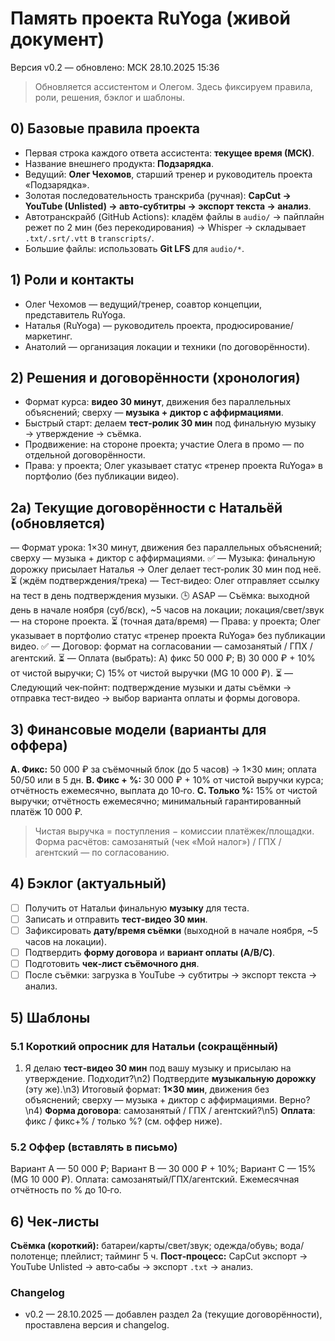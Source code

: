 # Память проекта RuYoga (живой документ)

Версия v0.2 — обновлено: МСК 28.10.2025 15:36

> Обновляется ассистентом и Олегом. Здесь фиксируем правила, роли, решения, бэклог и шаблоны.

## 0) Базовые правила проекта
- Первая строка каждого ответа ассистента: **текущее время (МСК)**.
- Название внешнего продукта: **Подзарядка**.
- Ведущий: **Олег Чехомов**, старший тренер и руководитель проекта «Подзарядка».
- Золотая последовательность транскриба (ручная): **CapCut → YouTube (Unlisted) → авто‑субтитры → экспорт текста → анализ**.
- Автотранскрайб (GitHub Actions): кладём файлы в `audio/` → пайплайн режет по 2 мин (без перекодирования) → Whisper → складывает `.txt/.srt/.vtt` в `transcripts/`.
- Большие файлы: использовать **Git LFS** для `audio/*`.

## 1) Роли и контакты
- Олег Чехомов — ведущий/тренер, соавтор концепции, представитель RuYoga.
- Наталья (RuYoga) — руководитель проекта, продюсирование/маркетинг.
- Анатолий — организация локации и техники (по договорённости).

## 2) Решения и договорённости (хронология)
- Формат курса: **видео 30 минут**, движения без параллельных объяснений; сверху — **музыка + диктор с аффирмациями**.
- Быстрый старт: делаем **тест‑ролик 30 мин** под финальную музыку → утверждение → съёмка.
- Продвижение: на стороне проекта; участие Олега в промо — по отдельной договорённости.
- Права: у проекта; Олег указывает статус «тренер проекта RuYoga» в портфолио (без публикации видео).

## 2a) Текущие договорённости с Натальёй (обновляется)
— Формат урока: 1×30 минут, движения без параллельных объяснений; сверху — музыка + диктор с аффирмациями. ✅
— Музыка: финальную дорожку присылает Наталья → Олег делает тест‑ролик 30 мин под неё. ⏳ (ждём подтверждения/трека)
— Тест‑видео: Олег отправляет ссылку на тест в день подтверждения музыки. 🕒 ASAP
— Съёмка: выходной день в начале ноября (суб/вск), ~5 часов на локации; локация/свет/звук — на стороне проекта. ⏳ (точная дата/время)
— Права: у проекта; Олег указывает в портфолио статус «тренер проекта RuYoga» без публикации видео. ✅
— Договор: формат на согласовании — самозанятый / ГПХ / агентский. ⏳
— Оплата (выбрать): A) фикс 50 000 ₽; B) 30 000 ₽ + 10% от чистой выручки; C) 15% от чистой выручки (MG 10 000 ₽). ⏳
— Следующий чек‑пойнт: подтверждение музыки и даты съёмки → отправка тест‑видео → выбор варианта оплаты и формы договора.

## 3) Финансовые модели (варианты для оффера)
**A. Фикс:** 50 000 ₽ за съёмочный блок (до 5 часов) → 1×30 мин; оплата 50/50 или в 5 дн.
**B. Фикс + %:** 30 000 ₽ + 10% от чистой выручки курса; отчётность ежемесячно, выплата до 10‑го.
**C. Только %:** 15% от чистой выручки; отчётность ежемесячно; минимальный гарантированный платёж 10 000 ₽.

> Чистая выручка = поступления − комиссии платёжек/площадки. Форма расчётов: самозанятый (чек «Мой налог») / ГПХ / агентский — по согласованию.

## 4) Бэклог (актуальный)
- [ ] Получить от Натальи финальную **музыку** для теста.
- [ ] Записать и отправить **тест‑видео 30 мин**.
- [ ] Зафиксировать **дату/время съёмки** (выходной в начале ноября, ~5 часов на локации).
- [ ] Подтвердить **форму договора** и **вариант оплаты (A/B/C)**.
- [ ] Подготовить **чек‑лист съёмочного дня**.
- [ ] После съёмки: загрузка в YouTube → субтитры → экспорт текста → анализ.

## 5) Шаблоны
### 5.1 Короткий опросник для Натальи (сокращённый)
1) Я делаю **тест‑видео 30 мин** под вашу музыку и присылаю на утверждение. Подходит?\n2) Подтвердите **музыкальную дорожку** (эту же).\n3) Итоговый формат: **1×30 мин**, движения без объяснений; сверху — музыка + диктор с аффирмациями. Верно?\n4) **Форма договора**: самозанятый / ГПХ / агентский?\n5) **Оплата**: фикс / фикс+% / только %? (см. оффер ниже).

### 5.2 Оффер (вставлять в письмо)
Вариант A — 50 000 ₽; Вариант B — 30 000 ₽ + 10%; Вариант C — 15% (MG 10 000 ₽). Оплата: самозанятый/ГПХ/агентский. Ежемесячная отчётность по % до 10‑го.

## 6) Чек‑листы
**Съёмка (короткий):** батареи/карты/свет/звук; одежда/обувь; вода/полотенце; плейлист; тайминг 5 ч.
**Пост‑процесс:** CapCut экспорт → YouTube Unlisted → авто‑сабы → экспорт `.txt` → анализ.

### Changelog
- v0.2 — 28.10.2025 — добавлен раздел 2a (текущие договорённости), проставлена версия и changelog.
